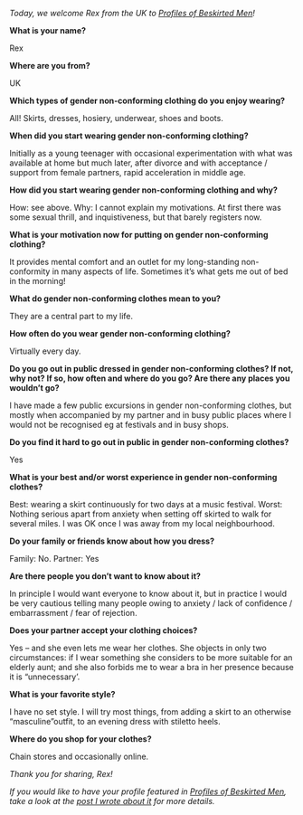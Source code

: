 *Today, we welcome Rex from the UK to [Profiles of Beskirted Men](https://www.the-beskirted-man.com/category/profiles-of-beskirted-men/)!*

**What is your name?**

Rex

**Where are you from?**

UK

**Which types of gender non-conforming clothing do you enjoy wearing?**

All! Skirts, dresses, hosiery, underwear, shoes and boots.

**When did you start wearing gender non-conforming clothing?**

Initially as a young teenager with occasional experimentation with what was available at home but much later, after divorce and with acceptance / support from female partners, rapid acceleration in middle age.

**How did you start wearing gender non-conforming clothing and why?**

How: see above. Why: I cannot explain my motivations. At first there was some sexual thrill, and inquistiveness, but that barely registers now.

**What is your motivation now for putting on gender non-conforming clothing?**

It provides mental comfort and an outlet for my long-standing non-conformity in many aspects of life. Sometimes it’s what gets me out of bed in the morning!

**What do gender non-conforming clothes mean to you?**

They are a central part to my life.

**How often do you wear gender non-conforming clothing?**

Virtually every day.

**Do you go out in public dressed in gender non-conforming clothes? If not, why not? If so, how often and where do you go? Are there any places you wouldn’t go?**

I have made a few public excursions in gender non-conforming clothes, but mostly when accompanied by my partner and in busy public places where I would not be recognised eg at festivals and in busy shops.

**Do you find it hard to go out in public in gender non-conforming clothes?**

Yes

**What is your best and/or worst experience in gender non-conforming clothes?**

Best: wearing a skirt continuously for two days at a music festival. Worst: Nothing serious apart from anxiety when setting off skirted to walk for several miles. I was OK once I was away from my local neighbourhood.

**Do your family or friends know about how you dress?**

Family: No. Partner: Yes

**Are there people you don’t want to know about it?**

In principle I would want everyone to know about it, but in practice I would be very cautious telling many people owing to anxiety / lack of confidence / embarrassment / fear of rejection.

**Does your partner accept your clothing choices?**

Yes – and she even lets me wear her clothes. She objects in only two circumstances: if I wear something she considers to be more suitable for an elderly aunt; and she also forbids me to wear a bra in her presence because it is “unnecessary’.

**What is your favorite style?**

I have no set style. I will try most things, from adding a skirt to an otherwise “masculine”outfit, to an evening dress with stiletto heels.

**Where do you shop for your clothes?**

Chain stores and occasionally online.

*Thank you for sharing, Rex!*

*If you would like to have your profile featured in [Profiles of Beskirted Men](https://www.the-beskirted-man.com/category/profiles-of-beskirted-men/), take a look at the [post I wrote about it](https://www.the-beskirted-man.com/profiles-of-beskirted-men/profiles-of-beskirted-men/) for more details.*